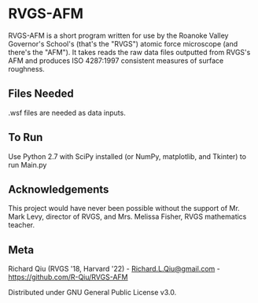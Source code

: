 # RVGS-AFM
RVGS-AFM is a short program written for use by the Roanoke Valley Governor's School's (that's the "RVGS") atomic force microscope (and there's the "AFM"). It takes reads the raw data files outputted from RVGS's AFM and produces ISO 4287:1997 consistent measures of surface roughness. 

## Files Needed
.wsf files are needed as data inputs. 

## To Run
Use Python 2.7 with SciPy installed (or NumPy, matplotlib, and Tkinter) to run Main.py

## Acknowledgements
This project would have never been possible without the support of Mr. Mark Levy, director of RVGS, and Mrs. Melissa Fisher, RVGS mathematics teacher. 

## Meta
Richard Qiu (RVGS '18, Harvard '22) - Richard.L.Qiu@gmail.com - https://github.com/R-Qiu/RVGS-AFM

Distributed under GNU General Public License v3.0.
